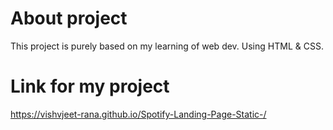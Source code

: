 # About project
This project is purely based on my learning of web dev. Using HTML & CSS.

# Link for my project 
https://vishvjeet-rana.github.io/Spotify-Landing-Page-Static-/
